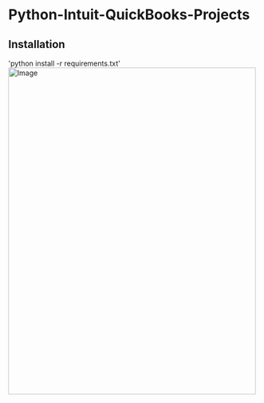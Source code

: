 # Python-Intuit-QuickBooks-Projects

## Installation 
'python install -r requirements.txt'
<img width="496" height="654" alt="Image" src="https://github.com/user-attachments/assets/65906715-f1e8-4200-a759-23cb77171604" />
